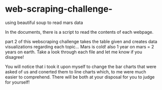 # web-scraping-challenge-
using beautiful soup to read mars data


In the documents, there is a script to read the contents of each webpage.

part 2 of this webscraping challenge takes the table given and creates data visualizations regarding each topic... Mars is cold! also 1 year on mars = 2 years on earth. Take a look through each file and let me know if you disagree! 

You will notice that i took it upon myself to change the bar charts that were asked of us and conerted them to line charts which, to me were much easier to comprehend. There will be both at your disposal for you to judge for yourself!
